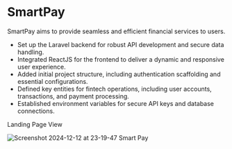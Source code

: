 # SmartPay
SmartPay aims to provide seamless and efficient financial services to users.

- Set up the Laravel backend for robust API development and secure data handling.
- Integrated ReactJS for the frontend to deliver a dynamic and responsive user experience.
- Added initial project structure, including authentication scaffolding and essential configurations.
- Defined key entities for fintech operations, including user accounts, transactions, and payment processing.
- Established environment variables for secure API keys and database connections.

Landing Page View

![Screenshot 2024-12-12 at 23-19-47 Smart Pay](https://github.com/user-attachments/assets/68f5f6ec-f36a-4c34-926e-5f48e6def6a7)
